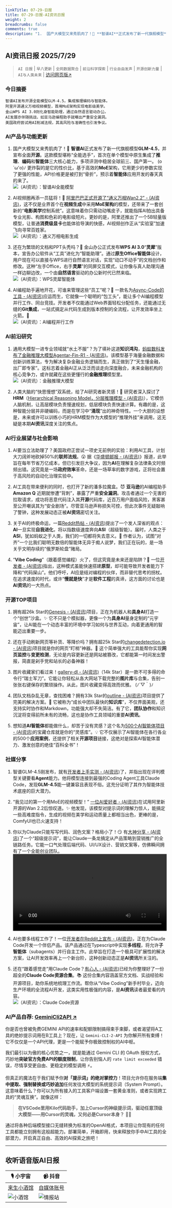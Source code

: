 ```yaml
---
linkTitle: 07-29-日报
title: 07-29-日报-AI资讯日报
weight: 2
breadcrumbs: false
comments: true
description: "1.  国产大模型又来秀肌肉了！💪 **智谱AI**正式发布了新一代旗舰模型**GLM-4.5**，并宣布全面**开源**。这款模型堪称“全能选手”，首次在单个模型中原生集成了**推理**、**编码**和**智能体**三大核心能力，多项评测中稳居全球前三、国产第一。 (o´ω'o)ﾉ 更炸裂的是它的"
---
```


## AI资讯日报 2025/7/29

>  `AI 日报` | `早八更新` | `全网数据聚合` | `前沿科学探索` | `行业自由发声` | `开源创新力量` | `AI与人类未来` | [访问网页版↗️](https://ai.hubtoday.app/)



### **今日摘要**

```
智谱AI发布开源全能模型GLM-4.5，集成推理编码与智能体。
阿里开源通义万相视频模型，首用MoE架构实现电影级美学。
金山WPS AI 3.0则化身智能助理，通过自然语言驱动办公。
AI发展亦伴随挑战，如亚马逊编程助手就曝出严重安全漏洞。
美国政府尝试用AI削减法规，其高风险与准确性也引发争议。
```

### AI产品与功能更新

1.  国产大模型又来秀肌肉了！💪 **智谱AI**正式发布了新一代旗舰模型**GLM-4.5**，并宣布全面**开源**。这款模型堪称“全能选手”，首次在单个模型中原生集成了**推理**、**编码**和**智能体**三大核心能力，多项评测中稳居全球前三、国产第一。 (o´ω'o)ﾉ 更炸裂的是它的性价比，基于高效的**MoE**架构，它用更少的参数实现了更强的性能，API价格更是被打到“骨折”，预示着**智能体**应用开发的春天真的来了。<br/>![（AI资讯）：智谱AI全能模型](https://cdn.jsdmirror.com/gh/justlovemaki/imagehub@main/images/2025/07/news_01k18y1v7zf0ftr6e8xe81qzb7.avif)<br/>

2.  AI视频圈再添一员猛将！🚀 [阿里巴巴正式开源了“通义万相Wan2.2” - (AI资讯)](https://github.com/Wan-Video/Wan2.2)，这不仅是业界首个在**视频生成**中采用**MoE架构**的模型，还带来了一套创新的“**电影美学**控制系统”。这意味着你只需动动嘴皮子，就能指挥AI拍出具备专业光影、构图和色彩的电影级短片。更妙的是，阿里还推出了一个5B轻量版模型，让普通**消费级显卡**也能体验导演的快感，AI视频创作正从“实验室”加速飞向寻常百姓家。<br/>![（AI资讯）：通义万相电影生成](https://cdn.jsdmirror.com/gh/justlovemaki/imagehub@main/images/2025/07/news_01k18y1wv2f6may5jyngwcbccj.avif)<br/>

3.  还在为繁琐的文档和PPT头秃吗？🤯 金山办公正式发布**WPS AI 3.0**“**灵犀**”版本，宣告办公软件从“工具”进化为“智能助理”。通过**原生Office智能体**设计，用户现在可以直接与WPS进行自然语言对话，实现“动口不动手”的文档创作和修改。这种“左手Office，右手**灵犀**”的同屏交互模式，让你像与真人助理沟通一样边聊边改，一个由**自然语言**驱动的办公新时代已然来临。<br/>![（AI资讯）：WPS灵犀智能体](https://cdn.jsdmirror.com/gh/justlovemaki/imagehub@main/images/2025/07/news_01k18y1yfhe3jsdg9fjrmj9psf.avif)<br/>

4.  AI编程助手遍地开花，可谁来管理这些“员工”呢？🤔 一款名为[Async-Code的工具 - (AI资讯)](https://upload.chinaz.com/2025/0728/6388932249051115798511529.png)应运而生，它就像一个聪明的“包工头”，能让多个AI编程模型并行工作、同台竞技。开发者不仅能通过Web界面轻松分配任务，还能通过无缝的**Git集成**，一站式搞定从代码生成到版本控制的全流程，让开发效率坐上火箭。🚀<br/>![（AI资讯）：AI编程并行工作](https://cdn.jsdmirror.com/gh/justlovemaki/imagehub@main/images/2025/07/news_01k18y3b57e9j85v399v03rp1a.avif)<br/>

### AI前沿研究

1.  通用大模型一进专业领域就“水土不服”？为了填补这道**知识鸿沟**，[蚂蚁数科发布了金融推理大模型Agentar-Fin-R1 - (AI资讯)](https://www.jiqizhixin.com/articles/2025-07-28-10)。该模型基于海量金融数据和创新训练算法，专为解决复杂金融业务逻辑而生，真正做到了“天生懂金融，出厂即专家”。这标志着金融AI正从泛泛而谈走向深度融合，未来金融机构的核心竞争力，或许就藏在这些更懂行的**金融推理**模型里。<br/>![（AI资讯）：金融推理大模型](https://cdn.jsdmirror.com/gh/justlovemaki/imagehub@main/images/2025/07/news_01k18y2d9hejk80tkyha29n2yd.avif)<br/>

2.  人类大脑的“快思慢想”双系统，给了AI研究者新灵感！🧠 研究者深入探讨了**HRM**（[Hierarchical Reasoning Model，分层推理模型 - (AI资讯)](https://arxiv.org/abs/2506.21734)），它模仿人脑机制，让高层模块负责慢速规划，低层模块负责快速计算。有趣的是，这种智能分层并非硬编码，而是在学习中“**涌现**”出的神奇特性。一个大胆的设想是，未来或许可以训练小巧的HRM模型作为大模型的“推理外挂”来调用，这无疑是本期**AI资讯**深度关注的焦点。

### AI行业展望与社会影响

1.  AI要当立法助理了？美国政府正尝试一项史无前例的实验：利用AI工具，计划大刀阔斧地砍掉50%的**联邦法规**。😮 据《[华盛顿邮报 - (AI资讯)](https://pic.chinaz.com/picmap/202306131355463905_0.jpg)》报道，此举旨在每年节省万亿成本，但已引发巨大争议，因为**AI**在理解复杂法律条文时频频出错。这究竟是一场**政府效率**革命，还是一场草率的数字游戏，正将社会置于高风险的自动化治理实验中。

2.  AI工具在带来便利的同时，也打开了新的潘多拉魔盒。😈 **亚马逊**的AI编程助手 **Amazon Q** 近期就惨遭“背刺”，暴露了严重**安全漏洞**。攻击者通过一个无害的拉取请求，成功将恶意代码注入其**开源**代码库，近百万用户面临风险，黑客甚至公开嘲讽其为“安全剧场”。尽管亚马逊声称损失可控，但此次事件无疑敲响了警钟，这种发展动态正被**AI资讯**密切关注。 

3.  关于AI的终极命运，一篇[Reddit热帖 - (AI资讯)](https://www.reddit.com/r/artificial/comments/1mbcdez/ai_will_either_cause_human_extinction_or_make_us/)提出了一个发人深省的观点：**AI**一旦实现**自我进化**，将以指数级速度奔向**ASI**（超级智能）。届时，人类之于**ASI**，犹如蚂蚁之于人类，我们的一切都将失去意义。🐜 作者认为，试图“对齐”一个比我们聪明无数倍的智能体无异于痴人说梦，我们正在玩的，是一场关乎文明存续的“俄罗斯轮盘”赌局。

4.  “**Vibe Coding**”（跟着感觉编程）火了，但这究竟是未来还是陷阱？🤔 一位[开发者 - (AI资讯)](https://x.com/dotey/status/1949522166736728132)指出，这种模式虽能快速搭建**原型**，却可能导致开发者能力下降和“代码屎山”。他们呼吁，AI应是结对编程的伙伴，而非替代思考的拐杖。在追求速度的时代，或许“**慢就是快**”才是**软件工程**的真谛，这方面的讨论也是**AI资讯**的一大热点。

### 开源TOP项目

1.  拥有超26k Star的[Genesis - (AI资讯)](https://github.com/Genesis-Embodied-AI/Genesis)项目，正在为机器人和**具身AI**打造一个“创世”沙盒。✨ 它不只是个模拟器，更像一个为**具身AI**量身定制的“元宇宙”，让AI能在一个动态丰富的环境中学习如何与世界互动，向着更通用的智能迈出重要一步。

2.  还在手动刷新网页等补货、等降价吗？拥有超25k Star的[changedetection.io - (AI资讯)](https://github.com/dgtlmoon/changedetection.io)项目就是你的网页“盯梢”神器。👀 这个简单强大的工具能帮你实现**网页监控**与**变更检测**，无论是内容更新还是网站被篡改，它都能第一时间发出警报，简直是剁手党和站长的必备神器！

3.  图片收藏家们看过来！[gallery-dl - (AI资讯)](https://github.com/mikf/gallery-dl)（14k Star）是一款不可多得的命令行“瑞士军刀”。它能让你轻松从各大网站下载完整的**图片库**与合集，告别一张张右键保存的繁琐操作。从此，图片收藏变得高效而优雅。 (ﾉ´▽｀)ﾉ

4.  团队文档杂乱无章，查找困难？拥有33k Star的[outline - (AI资讯)](https://github.com/outline/outline)项目提供了完美的解决方案。🚀 它被称为“成长中团队最快的**知识库**”，不仅界面美观，还支持实时协作和Markdown，功能强大却不失简洁。有了它，**团队协作**和知识沉淀将变得前所未有的流畅，这也是协作工具领域的重要**AI资讯**。

5.  想知道**AI智能体**都能做什么，却苦于没有灵感？这个名为[500个AI智能体项目 - (AI资讯)](https://github.com/ashishpatel26/500-AI-Agents-Projects)的宝藏仓库就是你的“灵感库”。💡 它不仅展示了AI智能体在各行各业的500个**应用案例**，还提供了相关**开源项目**链接，这绝对是探索AI智能体潜力、激发创意的绝佳“百科全书”！

### 社媒分享

1.  智谱GLM-4.5刚发布，就有[开发者上手实测 - (AI资讯)](https://x.com/dotey/status/1949841254868496887)了，并指出现在评判模型关键要看**Agent**能力。他将模型连接到最强的Coding Agent工具Claude Code，发现**GLM-4.5**能一键兼容且表现不俗。这充分证明了其作为智能体技术底座的巨大潜力。

2.  “我见过的第一个用MoE的视频模型！” [一位AI爱好者 - (AI资讯)](https://x.com/op7418/status/1949831628244525088)在试用阿里新开源的Wan 2.2后惊叹道。✨ 他发现，该模型对提示词的理解力惊人，能搞定一些高难度指令，生成的视频在美学和运动质量上都相当出色，更棒的是，ComfyUI也已火速支持！

3.  你以为Claude只能写写代码、润色文案？格局小了！😏 有[大神分享 - (AI资讯)](https://x.com/tuturetom/status/1949653760571052486)了一个“超级提示词”，能让Claude一条龙搞定从产品策略到营销推广的全链路任务。它能一口气处理后端代码、UI/UX设计、营销文案等，仿佛瞬间拥有了一个全能创业团队。<br/> <video src="https://cdn.jsdmirror.com/gh/justlovemaki/imagehub@main/images/2025/07/news_01k18y2ye1fwsrkwqs9rnzm7zz.mp4" controls="controls" width="100%"></video>

4.  AI也要多线程工作了！一位[开发者在Reddit上宣布 - (AI资讯)](https://www.reddit.com/r/artificial/comments/1mb3zy1/claude_code_x_multithreading/)，正在为Claude Code开发一个伴侣产品。该产品通过在Typescript中实现**多线程**，将允许**子智能体**（subagents）并行自主工作。此举旨在打造一个极具可扩展性的解决方案，让AI开发效率再上一个新台阶，这种创新动态正是**AI资讯**所关注的。

5.  还在“跟着感觉走”用Claude Code？[有心人 - (AI资讯)](https://x.com/shao__meng/status/1949623819645378959)已经为你整理好了一份超全的**Claude Code资源合集**。📚 这份合集内容涵盖官方文档、实战经验和开源项目，助你系统地梳理工作流。帮你从“Vibe Coding”新手村毕业，迈向生产环境的全流程AI开发，这类实用性极强的内容，是**AI资讯**读者最爱看的内容。<br/>![（AI资讯）：Claude Code资源](https://cdn.jsdmirror.com/gh/justlovemaki/imagehub@main/images/2025/07/news_01k18y335gezst3ysfye2pp6pq.avif)<br/>


### **AI产品自荐: [GeminiCli2API ↗️](https://github.com/justlovemaki/Gemini-CLI-2-API)**

你是否也曾被免费GEMINI API的速率和配额限制搞得束手束脚，或者渴望将A工具的绝妙提示词用在B工具上？现在，让 `Gemini-CLI-2-API` 为你解开所有束缚！它不仅仅是一个API代理，更是一个能赋予你极致控制权的AI中枢。

我们最引以为傲的核心优势之一，就是能通过 Gemini CLI 的 OAuth 授权方式，巧妙地**突破官方免费API的额度限制**，让你告别恼人的 `rate limit exceeded` 错误，尽情享受更自由、更稳定的模型调用 ⚡️。

但真正的魔法在于我们赋予你**对「提示词」的绝对掌控力**！项目允许你在服务端**集中提取、强制替换或巧妙追加**任何发往大模型的系统提示词（System Prompt）。这意味着什么？你可以为所有接入的工具客户端设置一套黄金准则，或者实现跨工具的“灵魂互换”。就像这样：

> **在VSCode里用Kilo代码助手，加上Cursor的神级提示词，驱动任意顶级大模型——用Cursor的灵魂，又何必是Cursor本身？** 🧠✨

通过将各种后端模型接口无缝转换为标准的OpenAI格式，本项目让你现有的任何工具都能立刻拥有这般超能力。部署简单，开箱即用，快来释放你手中AI工具的全部潜力，开启真正自由、高效的AI探索之旅吧！


---

## **收听语音版AI日报**

| 🎙️ **小宇宙** | 📹 **抖音** |
| --- | --- |
| [来生小酒馆](https://www.xiaoyuzhoufm.com/podcast/683c62b7c1ca9cf575a5030e)  |   [自媒体账号](https://www.douyin.com/user/MS4wLjABAAAAwpwqPQlu38sO38VyWgw9ZjDEnN4bMR5j8x111UxpseHR9DpB6-CveI5KRXOWuFwG)| 
| ![小酒馆](https://cdn.jsdmirror.com/gh/justlovemaki/imagehub@main/logo/f959f7984e9163fc50d3941d79a7f262.md.png) | ![情报站](https://cdn.jsdmirror.com/gh/justlovemaki/imagehub@main/logo/7fc30805eeb831e1e2baa3a240683ca3.md.png) |

    


